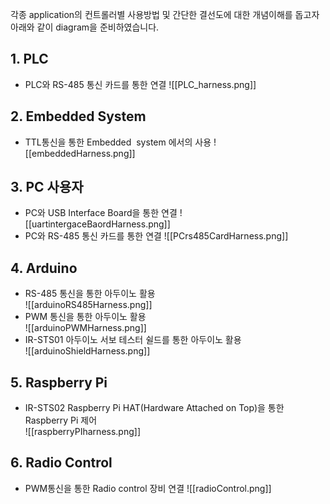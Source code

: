 각종 application의 컨트롤러별 사용방법 및 간단한 결선도에 대한 개념이해를 돕고자 아래와 같이 diagram을 준비하였습니다.

## 1. PLC
- PLC와 RS-485 통신 카드를 통한 연결
  ![[PLC_harness.png]]

## 2. Embedded System
- TTL통신을 통한 Embedded  system 에서의 사용
  ![[embeddedHarness.png]]
## 3. PC 사용자
- PC와 USB Interface Board을 통한 연결
  ![[uartintergaceBaordHarness.png]]
- PC와 RS-485 통신 카드를 통한 연결
  ![[PCrs485CardHarness.png]]
## 4. Arduino
- RS-485 통신을 통한 아두이노 활용  
  ![[arduinoRS485Harness.png]]
- PWM 통신을 통한 아두이노 활용  
  ![[arduinoPWMHarness.png]]
- IR-STS01 아두이노 서보 테스터 쉴드를 통한 아두이노 활용  
  ![[arduinoShieldHarness.png]]
## 5. Raspberry Pi
- IR-STS02 Raspberry Pi HAT(Hardware Attached on Top)을 통한 Raspberry Pi 제어  
  ![[raspberryPIharness.png]]
## 6. Radio Control
- PWM통신을 통한 Radio control 장비 연결
  ![[radioControl.png]]
